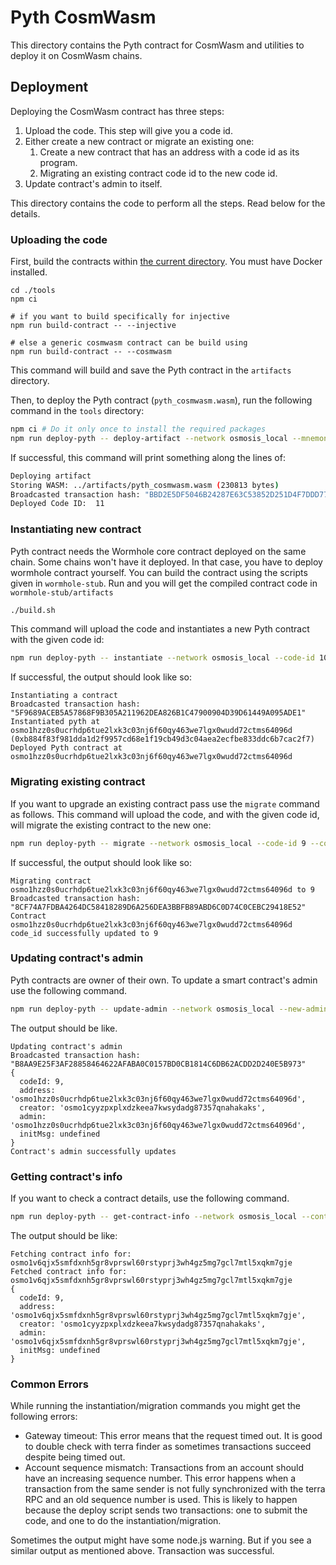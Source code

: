 # Pyth CosmWasm

This directory contains the Pyth contract for CosmWasm and utilities to deploy it on CosmWasm chains.

## Deployment

Deploying the CosmWasm contract has three steps:

1. Upload the code. This step will give you a code id.
2. Either create a new contract or migrate an existing one:
   1. Create a new contract that has an address with a code id as its program.
   2. Migrating an existing contract code id to the new code id.
3. Update contract's admin to itself.

This directory contains the code to perform all the steps. Read below for the details.

### Uploading the code

First, build the contracts within [the current directory](./). You must have Docker installed.

```
cd ./tools
npm ci

# if you want to build specifically for injective
npm run build-contract -- --injective

# else a generic cosmwasm contract can be build using
npm run build-contract -- --cosmwasm
```

This command will build and save the Pyth contract in the `artifacts` directory.

Then, to deploy the Pyth contract (`pyth_cosmwasm.wasm`), run the following command in the `tools` directory:

```sh
npm ci # Do it only once to install the required packages
npm run deploy-pyth -- deploy-artifact --network osmosis_local --mnemonic "online prefer ..." --artifact "../artifacts/pyth_cosmwasm.wasm"
```

If successful, this command will print something along the lines of:

```sh
Deploying artifact
Storing WASM: ../artifacts/pyth_cosmwasm.wasm (230813 bytes)
Broadcasted transaction hash: "BBD2E5DF5046B24287E63C53852D251D4F7DDD7755E663C9EB67A9B5560DFE4C"
Deployed Code ID:  11
```

### Instantiating new contract

Pyth contract needs the Wormhole core contract deployed on the same chain. Some chains won't have it deployed.
In that case, you have to deploy wormhole contract yourself. You can build the contract using the scripts given in `wormhole-stub`.
Run and you will get the compiled contract code in `wormhole-stub/artifacts`

```sh
./build.sh
```

This command will upload the code and instantiates a new Pyth contract with the given code id:

```sh
npm run deploy-pyth -- instantiate --network osmosis_local --code-id 10 --mnemonic "online prefer ..."
```

If successful, the output should look like so:

```
Instantiating a contract
Broadcasted transaction hash: "5F9689ACEB5A57868F9B305A211962DEA826B1C47900904D39D61449A095ADE1"
Instantiated pyth at osmo1hzz0s0ucrhdp6tue2lxk3c03nj6f60qy463we7lgx0wudd72ctms64096d (0xb884f83f981dda1d2f9957cd68e1f19cb49d3c04aea2ecfbe833ddc6b7cac2f7)
Deployed Pyth contract at osmo1hzz0s0ucrhdp6tue2lxk3c03nj6f60qy463we7lgx0wudd72ctms64096d
```

### Migrating existing contract

If you want to upgrade an existing contract pass use the `migrate` command as follows.
This command will upload the code, and with the given code id, will migrate the existing contract to the new one:

```sh
npm run deploy-pyth -- migrate --network osmosis_local --code-id 9 --contract osmo1.. --mnemonic "online prefer ..."
```

If successful, the output should look like so:

```
Migrating contract osmo1hzz0s0ucrhdp6tue2lxk3c03nj6f60qy463we7lgx0wudd72ctms64096d to 9
Broadcasted transaction hash: "8CF74A7FDBA4264DC58418289D6A256DEA3BBFB89ABD6C0D74C0CEBC29418E52"
Contract osmo1hzz0s0ucrhdp6tue2lxk3c03nj6f60qy463we7lgx0wudd72ctms64096d code_id successfully updated to 9
```

### Updating contract's admin

Pyth contracts are owner of their own. To update a smart contract's admin use the following command.

```sh
npm run deploy-pyth -- update-admin --network osmosis_local --new-admin osmo1.. --contract osmo1... --mnemonic "online prefer ..."
```

The output should be like.

```
Updating contract's admin
Broadcasted transaction hash: "B8AA9E25F3AF28858464622AFABA0C0157BD0CB1814C6DB62ACDD2D240E5B973"
{
  codeId: 9,
  address: 'osmo1hzz0s0ucrhdp6tue2lxk3c03nj6f60qy463we7lgx0wudd72ctms64096d',
  creator: 'osmo1cyyzpxplxdzkeea7kwsydadg87357qnahakaks',
  admin: 'osmo1hzz0s0ucrhdp6tue2lxk3c03nj6f60qy463we7lgx0wudd72ctms64096d',
  initMsg: undefined
}
Contract's admin successfully updates
```

### Getting contract's info

If you want to check a contract details, use the following command.

```sh
npm run deploy-pyth -- get-contract-info --network osmosis_local --contract osmo1... --mnemonic "online prefer ..."
```

The output should be like:

```
Fetching contract info for: osmo1v6qjx5smfdxnh5gr8vprswl60rstyprj3wh4gz5mg7gcl7mtl5xqkm7gje
Fetched contract info for: osmo1v6qjx5smfdxnh5gr8vprswl60rstyprj3wh4gz5mg7gcl7mtl5xqkm7gje
{
  codeId: 9,
  address: 'osmo1v6qjx5smfdxnh5gr8vprswl60rstyprj3wh4gz5mg7gcl7mtl5xqkm7gje',
  creator: 'osmo1cyyzpxplxdzkeea7kwsydadg87357qnahakaks',
  admin: 'osmo1v6qjx5smfdxnh5gr8vprswl60rstyprj3wh4gz5mg7gcl7mtl5xqkm7gje',
  initMsg: undefined
}
```

### Common Errors

While running the instantiation/migration commands you might get the following errors:

- Gateway timeout: This error means that the request timed out. It is good to double check with terra finder as sometimes transactions succeed despite being timed out.
- Account sequence mismatch: Transactions from an account should have an increasing sequence number. This error happens when a transaction from the same sender is not fully synchronized with the terra RPC and an old sequence number is used. This is likely to happen because the deploy script sends two transactions: one to submit the code, and one to do the instantiation/migration.

Sometimes the output might have some node.js warning. But if you see a similar output as mentioned above. Transaction was successful.
